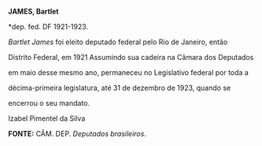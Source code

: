**JAMES, Bartlet**



\*dep. fed. DF 1921-1923.



*Bartlet James* foi eleito deputado federal pelo Rio de Janeiro, então

Distrito Federal, em 1921 Assumindo sua cadeira na Câmara dos Deputados

em maio desse mesmo ano, permaneceu no Legislativo federal por toda a

décima-primeira legislatura, até 31 de dezembro de 1923, quando se

encerrou o seu mandato.



Izabel Pimentel da Silva



**FONTE:** CÂM. DEP. *Deputados brasileiros*.

